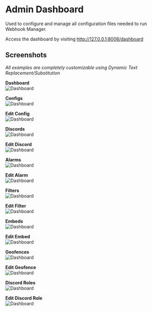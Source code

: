 # Admin Dashboard  

Used to configure and manage all configuration files needed to run Webhook Manager.  

Access the dashboard by visiting http://127.0.0.1:8008/dashboard  

## Screenshots
*All examples are completely customizable using Dynamic Text Replacement/Substitution*  

__Dashboard__  
![Dashboard](https://raw.githubusercontent.com/versx/WhMgr/v5-rewrite/.github/images/dashboard/dashboard.png "Dashboard")  

__Configs__  
![Dashboard](https://raw.githubusercontent.com/versx/WhMgr/v5-rewrite/.github/images/dashboard/configs.png "Configs")  

__Edit Config__  
![Dashboard](https://raw.githubusercontent.com/versx/WhMgr/v5-rewrite/.github/images/dashboard/config-edit.png "Edit Config")  

__Discords__  
![Dashboard](https://raw.githubusercontent.com/versx/WhMgr/v5-rewrite/.github/images/dashboard/discords.png "Discords")  

__Edit Discord__  
![Dashboard](https://raw.githubusercontent.com/versx/WhMgr/v5-rewrite/.github/images/dashboard/discord-edit.png "Edit Discord")  

__Alarms__  
![Dashboard](https://raw.githubusercontent.com/versx/WhMgr/v5-rewrite/.github/images/dashboard/alarms.png "Configs")  

__Edit Alarm__  
![Dashboard](https://raw.githubusercontent.com/versx/WhMgr/v5-rewrite/.github/images/dashboard/alarm-edit.png "Edit Alarm")  

__Filters__  
![Dashboard](https://raw.githubusercontent.com/versx/WhMgr/v5-rewrite/.github/images/dashboard/filters.png "Filters")  

__Edit Filter__  
![Dashboard](https://raw.githubusercontent.com/versx/WhMgr/v5-rewrite/.github/images/dashboard/filter-edit.png "Edit Filter")  

__Embeds__  
![Dashboard](https://raw.githubusercontent.com/versx/WhMgr/v5-rewrite/.github/images/dashboard/embeds.png "Embeds")  

__Edit Embed__  
![Dashboard](https://raw.githubusercontent.com/versx/WhMgr/v5-rewrite/.github/images/dashboard/embed-edit.png "Edit Embed")  

__Geofences__  
![Dashboard](https://raw.githubusercontent.com/versx/WhMgr/v5-rewrite/.github/images/dashboard/geofences.png "Geofences")  

__Edit Geofence__  
![Dashboard](https://raw.githubusercontent.com/versx/WhMgr/v5-rewrite/.github/images/dashboard/geofence-edit.png "Edit Geofence")  

__Discord Roles__  
![Dashboard](https://raw.githubusercontent.com/versx/WhMgr/v5-rewrite/.github/images/dashboard/roles.png "Discord Roles")  

__Edit Discord Role__  
![Dashboard](https://raw.githubusercontent.com/versx/WhMgr/v5-rewrite/.github/images/dashboard/role-edit.png "Edit Discord Role")  
